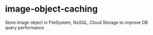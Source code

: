 # image-object-caching
Store image object in FileSystem, NoSQL, Cloud Storage to improve DB query performance
